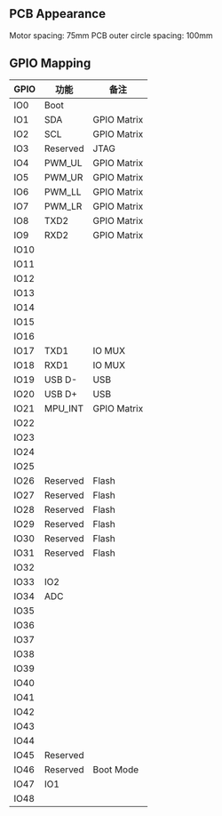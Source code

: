 # 

## PCB Appearance

Motor spacing: 75mm
PCB outer circle spacing: 100mm



## GPIO Mapping

| GPIO | 功能     | 备注 |
| ---- | -------- | ---- |
| IO0  | Boot     | 
| IO1  | SDA      | GPIO Matrix
| IO2  | SCL      | GPIO Matrix
| IO3  | Reserved | JTAG
| IO4  | PWM_UL   | GPIO Matrix
| IO5  | PWM_UR   | GPIO Matrix
| IO6  | PWM_LL   | GPIO Matrix
| IO7  | PWM_LR   | GPIO Matrix
| IO8  | TXD2     | GPIO Matrix
| IO9  | RXD2     | GPIO Matrix
| IO10 |
| IO11 |
| IO12 |
| IO13 |
| IO14 |
| IO15 |
| IO16 |
| IO17 | TXD1     | IO MUX
| IO18 | RXD1     | IO MUX
| IO19 | USB D-   | USB
| IO20 | USB D+   | USB
| IO21 | MPU_INT  | GPIO Matrix
| IO22 |
| IO23 | 
| IO24 | 
| IO25 |
| IO26 | Reserved | Flash
| IO27 | Reserved | Flash
| IO28 | Reserved | Flash
| IO29 | Reserved | Flash
| IO30 | Reserved | Flash
| IO31 | Reserved | Flash
| IO32 |
| IO33 | IO2
| IO34 | ADC
| IO35 |
| IO36 |
| IO37 |
| IO38 |
| IO39 |
| IO40 |
| IO41 |
| IO42 |
| IO43 |
| IO44 |
| IO45 | Reserved | 
| IO46 | Reserved | Boot Mode
| IO47 | IO1
| IO48 | 